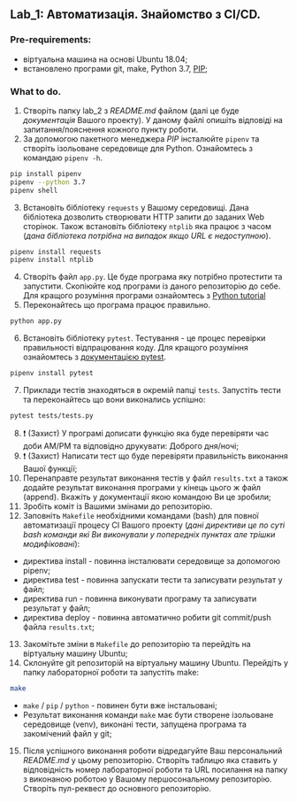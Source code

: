 ## Lab_1: Автоматизація. Знайомство з CI/CD.
### Pre-requirements:
- віртуальна машина на основі Ubuntu 18.04;
- встановлено програми git, make, Python 3.7, [PIP](https://linuxize.com/post/how-to-install-pip-on-ubuntu-18.04/);
### What to do.
1. Створіть папку lab_2 з _README.md_ файлом (далі це буде *документація* Вашого проекту). У даному файлі опишіть відповіді на запитання/пояснення кожного пункту роботи.
2. За допомогою пакетного менеджера *PIP* інсталюйте `pipenv` та створіть ізольоване середовище для Python. Ознайомтесь з командаю `pipenv -h`.
```bash
pip install pipenv
pipenv --python 3.7
pipenv shell
```
3. Встановіть бібліотеку `requests` у Вашому середовищі. Дана бібліотека дозволить створювати HTTP запити до заданих Web сторінок. Також встановіть бібліотеку `ntplib` яка працює з часом (_дана бібліотека потрібна на випадок якщо URL є недоступною_).
```bash
pipenv install requests
pipenv install ntplib
```
4. Створіть файл `app.py`. Це буде програма яку потрібно протестити та запустити. Скопіюйте код програми із даного репозиторію до себе. Для кращого розуміння програми ознайомтесь з [Python tutorial](https://www.tutorialspoint.com/python/index.htm)
5. Переконайтесь що програма працює правильно.
```bash
python app.py
```
6. Встановіть бібліотеку `pytest`. Тестування - це процес перевірки правильності відпрацювання коду. Для кращого розуміння ознайомтесь з [документацією pytest](https://docs.pytest.org/en/latest/#).
```bash
pipenv install pytest
```
7. Приклади тестів знаходяться в окремій папці `tests`. Запустіть тести та переконайтесь що вони виконались успішно:
```bash
pytest tests/tests.py
```
8. :exclamation: (Захист) У програмі дописати функцію яка буде перевіряти час доби AM/PM та відповідно друкувати: Доброго дня/ночі;
9. :exclamation: (Захист) Написати тест що буде перевіряти правильність виконання Вашої функції;
10. Перенаправте результат виконання тестів у файл `results.txt` а також додайте результат виконання програми у кінець цього ж файл (append). Вкажіть у документації якою командою Ви це зробили;
11. Зробіть коміт із Вашими змінами до репозиторію.
12. Заповніть `Makefile` необхідними командами (bash) для повної автоматизації процесу СІ Вашого проекту (_дані директиви це по суті bash команди які Ви виконували у попередніх пунктах але трішки модифіковані_):
- директива install - повинна інсталювати середовище за допомогою pipenv;
- директива test - повинна запускати тести та записувати результат у файл;
- директива run - повинна виконувати програму та записувати результат у файл;
- директива deploy - повинна автоматично робити git commit/push файла `results.txt`;
13. Закомітьте зміни в `Makefile` до репозиторію та перейдіть на віртуальну машину Ubuntu;
14. Склонуйте git репозиторій на віртуальну машину Ubuntu. Перейдіть у папку лабораторної роботи та запустіть make:
```bash
make
```
- `make` / `pip` / `python` - повинен бути вже інстальовані;
- Результат виконання команди `make` має бути створене ізольоване середовище (venv), виконані тести, запущена програма та закомічений файл у git; 
15. Після успішного виконання роботи відредагуйте Ваш персональний _README.md_ у цьому репозиторію. Створіть таблицю яка ставить у відповідність номер лабораторної роботи та URL посилання на папку з виконаною роботою у Вашому першосональному репозиторію. Створіть пул-реквест до основного репозиторію.
